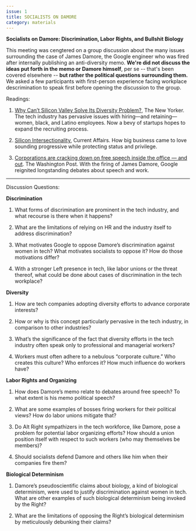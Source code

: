 ```yaml
---
issue: 1
title: SOCIALISTS ON DAMORE
category: materials
---
```

**Socialists on Damore: Discrimination, Labor Rights, and Bullshit Biology**


This meeting was cengtered on a group discussion about the many issues surrounding the case of James Damore, the Google engineer who was fired after internally publishing an anti-diversity memo. 
**We're did not discuss the ideas put forth in the memo or Damore himself**, per se -- that's been covered elsewhere -- **but rather the political questions surrounding them.** We asked a few participants with first-person experience facing workplace descrimination to speak first before opening the discussion to the group.

Readings:

1. [Why Can’t Silicon Valley Solve Its Diversity Problem?](https://www.newyorker.com/business/currency/why-cant-silicon-valley-solve-its-diversity-problem), The New Yorker.
The tech industry has pervasive issues with hiring—and retaining—women, black, and Latino employees. Now a bevy of startups hopes to expand the recruiting process.

2. [Silicon Intersectionality](https://www.currentaffairs.org/2017/10/silicon-intersectionality), Current Affairs.
How big business came to love sounding progressive while protecting status and privilege.

3. [Corporations are cracking down on free speech inside the office — and out](https://www.washingtonpost.com/outlook/corporations-are-cracking-down-on-free-speech-inside-the-office--and-out/2017/08/10/6a98809a-7baf-11e7-a669-b400c5c7e1cc_story.html?utm_term=.cf2aa681399c). The Washington Post. With the firing of James Damore, Google reignited longstanding debates about speech and work.

-------------

Discussion Questions: 

**Discrimination**

1. What forms of discrimination are prominent in the tech industry, and what recourse is there when it happens?

2. What are the limitations of relying on HR and the industry itself to address discrimination?

3. What motivates Google to oppose Damore’s discrimination against women in tech? What motivates socialists to oppose it? How do those motivations differ?

4. With a stronger Left presence in tech, like labor unions or the threat thereof, what could be done about cases of discrimination in the tech workplace?


**Diversity**

1. How are tech companies adopting diversity efforts to advance corporate interests?

2. How or why is this concept particularly pervasive in the tech industry, in comparison to other industries?

3. What’s the significance of the fact that diversity efforts in the tech industry often speak only to professional and managerial workers?

4. Workers must often adhere to a nebulous “corporate culture.” Who creates this culture? Who enforces it? How much influence do workers have?


**Labor Rights and Organizing**

1. How does Damore’s memo relate to debates around free speech? To what extent is his memo political speech?

2. What are some examples of bosses firing workers for their political views? How do labor unions mitigate that?

3. Do Alt Right sympathizers in the tech workforce, like Damore, pose a problem for potential labor organizing efforts? How should a union position itself with respect to such workers (who may themselves be members)?

4. Should socialists defend Damore and others like him when their companies fire them?


**Biological Determinism**

1. Damore’s pseudoscientific claims about biology, a kind of biological determinism, were used to justify discrimination against women in tech. What are other examples of such biological determinism being invoked by the Right?

2. What are the limitations of opposing the Right’s biological determinism by meticulously debunking their claims? 